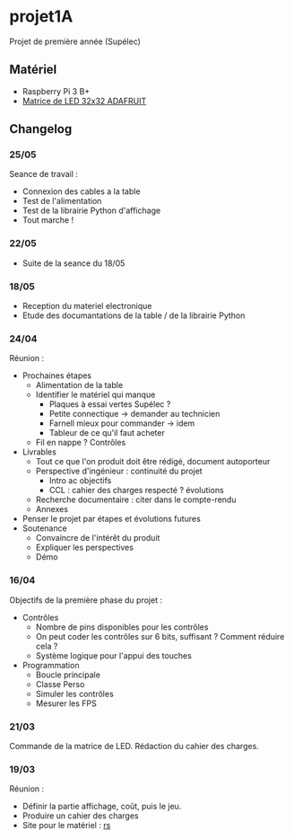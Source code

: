 # projet1A

Projet de première année (Supélec)

## Matériel

- Raspberry Pi 3 B+
- [Matrice de LED 32x32 ADAFRUIT](https://www.adafruit.com/product/607)

## Changelog

### 25/05

Seance de travail :

- Connexion des cables a la table
- Test de l'alimentation
- Test de la librairie Python d'affichage
- Tout marche !

### 22/05

- Suite de la seance du 18/05

### 18/05

- Reception du materiel electronique
- Etude des documantations de la table / de la librairie Python

### 24/04

Réunion :

- Prochaines étapes
  - Alimentation de la table
  - Identifier le matériel qui manque
    - Plaques à essai vertes Supélec ?
    - Petite connectique -> demander au technicien
    - Farnell mieux pour commander -> idem
    - Tableur de ce qu'il faut acheter
  - Fil en nappe ? Contrôles
- Livrables
  - Tout ce que l'on produit doit être rédigé, document autoporteur
  - Perspective d'ingénieur : continuité du projet
    - Intro ac objectifs
    - CCL : cahier des charges respecté ? évolutions
  - Recherche documentaire : citer dans le compte-rendu
  - Annexes
- Penser le projet par étapes et évolutions futures
- Soutenance
  - Convaincre de l'intérêt du produit
  - Expliquer les perspectives
  - Démo

### 16/04

Objectifs de la première phase du projet :

- Contrôles
  - Nombre de pins disponibles pour les contrôles
  - On peut coder les contrôles sur 6 bits, suffisant ? Comment réduire cela ?
  - Système logique pour l'appui des touches
- Programmation
  - Boucle principale
  - Classe Perso
  - Simuler les contrôles
  - Mesurer les FPS

### 21/03

Commande de la matrice de LED.
Rédaction du cahier des charges.

### 19/03

Réunion :

- Définir la partie affichage, coût, puis le jeu.
- Produire un cahier des charges
- Site pour le matériel : [rs](https://fr.rs-online.com/)
